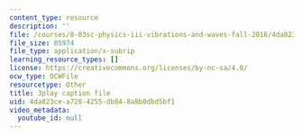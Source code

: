 ```yaml
---
content_type: resource
description: ''
file: /courses/8-03sc-physics-iii-vibrations-and-waves-fall-2016/4da823cea7284255db848a8b0dbd5bf1_QxemLb8-5AA.srt
file_size: 85974
file_type: application/x-subrip
learning_resource_types: []
license: https://creativecommons.org/licenses/by-nc-sa/4.0/
ocw_type: OCWFile
resourcetype: Other
title: 3play caption file
uid: 4da823ce-a728-4255-db84-8a8b0dbd5bf1
video_metadata:
  youtube_id: null
---
```

